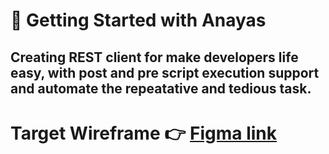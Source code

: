 # :tada: Getting Started with Anayas

## Creating REST client for make developers life easy, with post and pre script execution support and automate the repeatative and tedious task.

# Target Wireframe :point_right: [Figma link](https://www.figma.com/file/PxEnhM9ntrPhQo9wkoC8Ay/Anayas)
